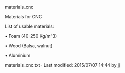 materials_cnc

 
Materials for CNC


List of usable materials: 

• Foam (40-250 Kg/m^3)


• Wood (Balsa, walnut)


• Aluminium

  
materials_cnc.txt · Last modified: 2015/07/07 14:44 by jj